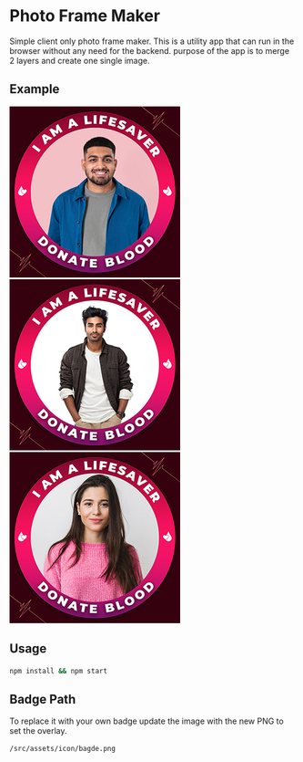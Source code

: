 # Photo Frame Maker
Simple client only photo frame maker. This is a utility app that can run in the browser without any need for the backend.
purpose of the app is to merge 2 layers and create one single image.

## Example


![Example 1](/example/example-1.jpeg "Example")
![Example 1](/example/example-2.jpeg "Example")
![Example 1](/example/example-3.jpeg "Example")

## Usage

```bash
npm install && npm start
```

## Badge Path

To replace it with  your own badge update the image with the new PNG to set the overlay.

```
/src/assets/icon/bagde.png
```
